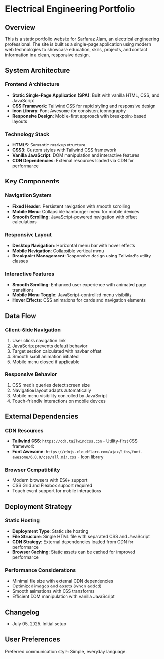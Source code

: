 # Electrical Engineering Portfolio

## Overview

This is a static portfolio website for Sarfaraz Alam, an electrical engineering professional. The site is built as a single-page application using modern web technologies to showcase education, skills, projects, and contact information in a clean, responsive design.

## System Architecture

### Frontend Architecture
- **Static Single-Page Application (SPA)**: Built with vanilla HTML, CSS, and JavaScript
- **CSS Framework**: Tailwind CSS for rapid styling and responsive design
- **Icon Library**: Font Awesome for consistent iconography
- **Responsive Design**: Mobile-first approach with breakpoint-based layouts

### Technology Stack
- **HTML5**: Semantic markup structure
- **CSS3**: Custom styles with Tailwind CSS framework
- **Vanilla JavaScript**: DOM manipulation and interactive features
- **CDN Dependencies**: External resources loaded via CDN for performance

## Key Components

### Navigation System
- **Fixed Header**: Persistent navigation with smooth scrolling
- **Mobile Menu**: Collapsible hamburger menu for mobile devices
- **Smooth Scrolling**: JavaScript-powered navigation with offset calculations

### Responsive Layout
- **Desktop Navigation**: Horizontal menu bar with hover effects
- **Mobile Navigation**: Collapsible vertical menu
- **Breakpoint Management**: Responsive design using Tailwind's utility classes

### Interactive Features
- **Smooth Scrolling**: Enhanced user experience with animated page transitions
- **Mobile Menu Toggle**: JavaScript-controlled menu visibility
- **Hover Effects**: CSS animations for cards and navigation elements

## Data Flow

### Client-Side Navigation
1. User clicks navigation link
2. JavaScript prevents default behavior
3. Target section calculated with navbar offset
4. Smooth scroll animation initiated
5. Mobile menu closed if applicable

### Responsive Behavior
1. CSS media queries detect screen size
2. Navigation layout adapts automatically
3. Mobile menu visibility controlled by JavaScript
4. Touch-friendly interactions on mobile devices

## External Dependencies

### CDN Resources
- **Tailwind CSS**: `https://cdn.tailwindcss.com` - Utility-first CSS framework
- **Font Awesome**: `https://cdnjs.cloudflare.com/ajax/libs/font-awesome/6.0.0/css/all.min.css` - Icon library

### Browser Compatibility
- Modern browsers with ES6+ support
- CSS Grid and Flexbox support required
- Touch event support for mobile interactions

## Deployment Strategy

### Static Hosting
- **Deployment Type**: Static site hosting
- **File Structure**: Single HTML file with separated CSS and JavaScript
- **CDN Strategy**: External dependencies loaded from CDN for performance
- **Browser Caching**: Static assets can be cached for improved performance

### Performance Considerations
- Minimal file size with external CDN dependencies
- Optimized images and assets (when added)
- Smooth animations with CSS transforms
- Efficient DOM manipulation with vanilla JavaScript

## Changelog
- July 05, 2025. Initial setup

## User Preferences

Preferred communication style: Simple, everyday language.